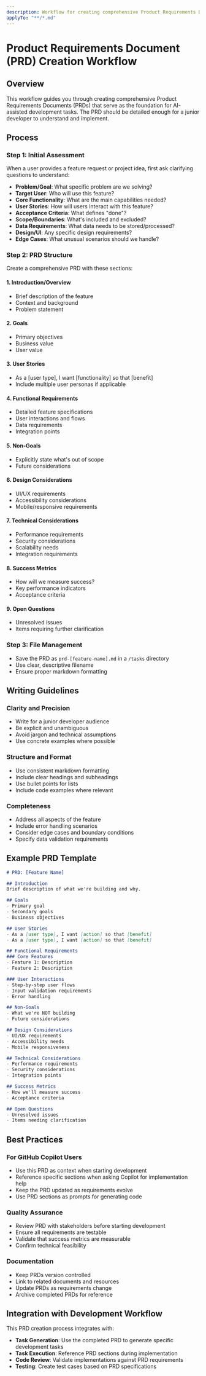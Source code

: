 ```yaml
---
description: Workflow for creating comprehensive Product Requirements Documents (PRDs) for AI-assisted development
applyTo: "**/*.md"
---
```


# Product Requirements Document (PRD) Creation Workflow

## Overview

This workflow guides you through creating comprehensive Product Requirements Documents (PRDs) that serve as the foundation for AI-assisted development tasks. The PRD should be detailed enough for a junior developer to understand and implement.

## Process

### Step 1: Initial Assessment
When a user provides a feature request or project idea, first ask clarifying questions to understand:

- **Problem/Goal**: What specific problem are we solving?
- **Target User**: Who will use this feature?
- **Core Functionality**: What are the main capabilities needed?
- **User Stories**: How will users interact with this feature?
- **Acceptance Criteria**: What defines "done"?
- **Scope/Boundaries**: What's included and excluded?
- **Data Requirements**: What data needs to be stored/processed?
- **Design/UI**: Any specific design requirements?
- **Edge Cases**: What unusual scenarios should we handle?

### Step 2: PRD Structure
Create a comprehensive PRD with these sections:

#### 1. Introduction/Overview
- Brief description of the feature
- Context and background
- Problem statement

#### 2. Goals
- Primary objectives
- Business value
- User value

#### 3. User Stories
- As a [user type], I want [functionality] so that [benefit]
- Include multiple user personas if applicable

#### 4. Functional Requirements
- Detailed feature specifications
- User interactions and flows
- Data requirements
- Integration points

#### 5. Non-Goals
- Explicitly state what's out of scope
- Future considerations

#### 6. Design Considerations
- UI/UX requirements
- Accessibility considerations
- Mobile/responsive requirements

#### 7. Technical Considerations
- Performance requirements
- Security considerations
- Scalability needs
- Integration requirements

#### 8. Success Metrics
- How will we measure success?
- Key performance indicators
- Acceptance criteria

#### 9. Open Questions
- Unresolved issues
- Items requiring further clarification

### Step 3: File Management
- Save the PRD as `prd-[feature-name].md` in a `/tasks` directory
- Use clear, descriptive filename
- Ensure proper markdown formatting

## Writing Guidelines

### Clarity and Precision
- Write for a junior developer audience
- Be explicit and unambiguous
- Avoid jargon and technical assumptions
- Use concrete examples where possible

### Structure and Format
- Use consistent markdown formatting
- Include clear headings and subheadings
- Use bullet points for lists
- Include code examples where relevant

### Completeness
- Address all aspects of the feature
- Include error handling scenarios
- Consider edge cases and boundary conditions
- Specify data validation requirements

## Example PRD Template

```markdown
# PRD: [Feature Name]

## Introduction
Brief description of what we're building and why.

## Goals
- Primary goal
- Secondary goals
- Business objectives

## User Stories
- As a [user type], I want [action] so that [benefit]
- As a [user type], I want [action] so that [benefit]

## Functional Requirements
### Core Features
- Feature 1: Description
- Feature 2: Description

### User Interactions
- Step-by-step user flows
- Input validation requirements
- Error handling

## Non-Goals
- What we're NOT building
- Future considerations

## Design Considerations
- UI/UX requirements
- Accessibility needs
- Mobile responsiveness

## Technical Considerations
- Performance requirements
- Security considerations
- Integration points

## Success Metrics
- How we'll measure success
- Acceptance criteria

## Open Questions
- Unresolved issues
- Items needing clarification
```

## Best Practices

### For GitHub Copilot Users
- Use this PRD as context when starting development
- Reference specific sections when asking Copilot for implementation help
- Keep the PRD updated as requirements evolve
- Use PRD sections as prompts for generating code

### Quality Assurance
- Review PRD with stakeholders before starting development
- Ensure all requirements are testable
- Validate that success metrics are measurable
- Confirm technical feasibility

### Documentation
- Keep PRDs version controlled
- Link to related documents and resources
- Update PRDs as requirements change
- Archive completed PRDs for reference

## Integration with Development Workflow

This PRD creation process integrates with:
- **Task Generation**: Use the completed PRD to generate specific development tasks
- **Task Execution**: Reference PRD sections during implementation
- **Code Review**: Validate implementations against PRD requirements
- **Testing**: Create test cases based on PRD specifications

